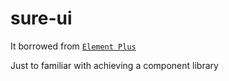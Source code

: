 # sure-ui

It borrowed from [`Element Plus`](https://github.com/element-plus/element-plus)

Just to familiar with achieving a component library